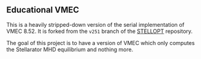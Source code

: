## Educational VMEC

This is a heavily stripped-down version of the serial implementation of VMEC 8.52.
It is forked from the `v251` branch of the [STELLOPT](https://github.com/PrincetonUniversity/STELLOPT) repository.

The goal of this project is to have a version of VMEC
which only computes the Stellarator MHD equilibrium and nothing more.

